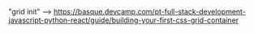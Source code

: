 "grid init" --> https://basque.devcamp.com/pt-full-stack-development-javascript-python-react/guide/building-your-first-css-grid-container
